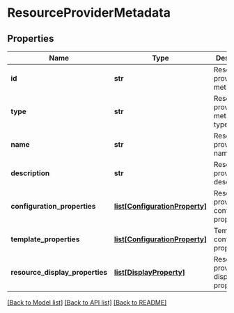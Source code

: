 # ResourceProviderMetadata

## Properties
Name | Type | Description | Notes
------------ | ------------- | ------------- | -------------
**id** | **str** | Resource provider metadata ID | 
**type** | **str** | Resource provider metadata type | 
**name** | **str** | Resource provider name | 
**description** | **str** | Resource provider description | 
**configuration_properties** | [**list[ConfigurationProperty]**](ConfigurationProperty.md) | Resource provider configuration properties | [optional] 
**template_properties** | [**list[ConfigurationProperty]**](ConfigurationProperty.md) | Template configuration properties | [optional] 
**resource_display_properties** | [**list[DisplayProperty]**](DisplayProperty.md) | Resource provider display properties | [optional] 

[[Back to Model list]](../README.md#documentation-for-models) [[Back to API list]](../README.md#documentation-for-api-endpoints) [[Back to README]](../README.md)


